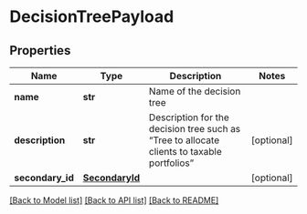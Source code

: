 # DecisionTreePayload

## Properties
Name | Type | Description | Notes
------------ | ------------- | ------------- | -------------
**name** | **str** | Name of the decision tree | 
**description** | **str** | Description for the decision tree such as “Tree to allocate clients to taxable portfolios” | [optional] 
**secondary_id** | [**SecondaryId**](SecondaryId.md) |  | [optional] 

[[Back to Model list]](../README.md#documentation-for-models) [[Back to API list]](../README.md#documentation-for-api-endpoints) [[Back to README]](../README.md)


